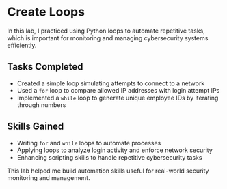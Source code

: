 # Create Loops

In this lab, I practiced using Python loops to automate repetitive tasks, which is important for monitoring and managing cybersecurity systems efficiently.

## Tasks Completed

- Created a simple loop simulating attempts to connect to a network  
- Used a `for` loop to compare allowed IP addresses with login attempt IPs  
- Implemented a `while` loop to generate unique employee IDs by iterating through numbers  

## Skills Gained

- Writing `for` and `while` loops to automate processes  
- Applying loops to analyze login activity and enforce network security  
- Enhancing scripting skills to handle repetitive cybersecurity tasks  

This lab helped me build automation skills useful for real-world security monitoring and management.
